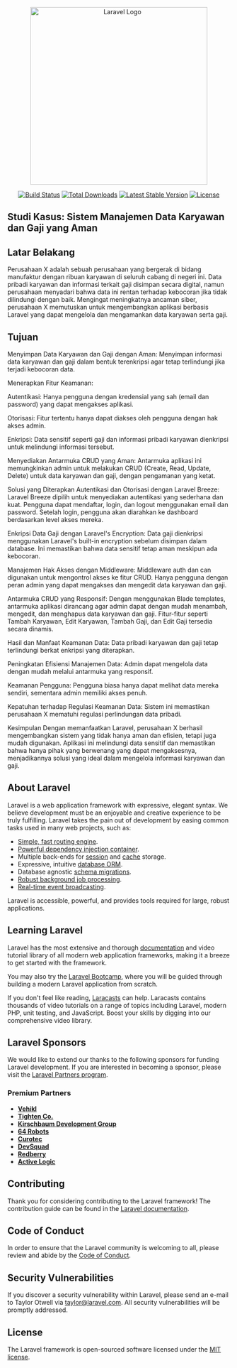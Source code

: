 <p align="center"><a href="https://laravel.com" target="_blank"><img src="https://raw.githubusercontent.com/laravel/art/master/logo-lockup/5%20SVG/2%20CMYK/1%20Full%20Color/laravel-logolockup-cmyk-red.svg" width="400" alt="Laravel Logo"></a></p>

<p align="center">
<a href="https://github.com/laravel/framework/actions"><img src="https://github.com/laravel/framework/workflows/tests/badge.svg" alt="Build Status"></a>
<a href="https://packagist.org/packages/laravel/framework"><img src="https://img.shields.io/packagist/dt/laravel/framework" alt="Total Downloads"></a>
<a href="https://packagist.org/packages/laravel/framework"><img src="https://img.shields.io/packagist/v/laravel/framework" alt="Latest Stable Version"></a>
<a href="https://packagist.org/packages/laravel/framework"><img src="https://img.shields.io/packagist/l/laravel/framework" alt="License"></a>
</p>

## Studi Kasus: Sistem Manajemen Data Karyawan dan Gaji yang Aman

## Latar Belakang
Perusahaan X adalah sebuah perusahaan yang bergerak di bidang manufaktur dengan ribuan karyawan di seluruh cabang di negeri ini. Data pribadi karyawan dan informasi terkait gaji disimpan secara digital, namun perusahaan menyadari bahwa data ini rentan terhadap kebocoran jika tidak dilindungi dengan baik. Mengingat meningkatnya ancaman siber, perusahaan X memutuskan untuk mengembangkan aplikasi berbasis Laravel yang dapat mengelola dan mengamankan data karyawan serta gaji.

## Tujuan
Menyimpan Data Karyawan dan Gaji dengan Aman:
Menyimpan informasi data karyawan dan gaji dalam bentuk terenkripsi agar tetap terlindungi jika terjadi kebocoran data.

Menerapkan Fitur Keamanan:

Autentikasi: Hanya pengguna dengan kredensial yang sah (email dan password) yang dapat mengakses aplikasi.

Otorisasi: Fitur tertentu hanya dapat diakses oleh pengguna dengan hak akses admin.

Enkripsi: Data sensitif seperti gaji dan informasi pribadi karyawan dienkripsi untuk melindungi informasi tersebut.

Menyediakan Antarmuka CRUD yang Aman:
Antarmuka aplikasi ini memungkinkan admin untuk melakukan CRUD (Create, Read, Update, Delete) untuk data karyawan dan gaji, dengan pengamanan yang ketat.

Solusi yang Diterapkan
Autentikasi dan Otorisasi dengan Laravel Breeze:
Laravel Breeze dipilih untuk menyediakan autentikasi yang sederhana dan kuat. Pengguna dapat mendaftar, login, dan logout menggunakan email dan password. Setelah login, pengguna akan diarahkan ke dashboard berdasarkan level akses mereka.

Enkripsi Data Gaji dengan Laravel's Encryption:
Data gaji dienkripsi menggunakan Laravel's built-in encryption sebelum disimpan dalam database. Ini memastikan bahwa data sensitif tetap aman meskipun ada kebocoran.

Manajemen Hak Akses dengan Middleware:
Middleware auth dan can digunakan untuk mengontrol akses ke fitur CRUD. Hanya pengguna dengan peran admin yang dapat mengakses dan mengedit data karyawan dan gaji.

Antarmuka CRUD yang Responsif:
Dengan menggunakan Blade templates, antarmuka aplikasi dirancang agar admin dapat dengan mudah menambah, mengedit, dan menghapus data karyawan dan gaji. Fitur-fitur seperti Tambah Karyawan, Edit Karyawan, Tambah Gaji, dan Edit Gaji tersedia secara dinamis.

Hasil dan Manfaat
Keamanan Data: Data pribadi karyawan dan gaji tetap terlindungi berkat enkripsi yang diterapkan.

Peningkatan Efisiensi Manajemen Data: Admin dapat mengelola data dengan mudah melalui antarmuka yang responsif.

Keamanan Pengguna: Pengguna biasa hanya dapat melihat data mereka sendiri, sementara admin memiliki akses penuh.

Kepatuhan terhadap Regulasi Keamanan Data: Sistem ini memastikan perusahaan X mematuhi regulasi perlindungan data pribadi.

Kesimpulan
Dengan memanfaatkan Laravel, perusahaan X berhasil mengembangkan sistem yang tidak hanya aman dan efisien, tetapi juga mudah digunakan. Aplikasi ini melindungi data sensitif dan memastikan bahwa hanya pihak yang berwenang yang dapat mengaksesnya, menjadikannya solusi yang ideal dalam mengelola informasi karyawan dan gaji.
## About Laravel

Laravel is a web application framework with expressive, elegant syntax. We believe development must be an enjoyable and creative experience to be truly fulfilling. Laravel takes the pain out of development by easing common tasks used in many web projects, such as:

- [Simple, fast routing engine](https://laravel.com/docs/routing).
- [Powerful dependency injection container](https://laravel.com/docs/container).
- Multiple back-ends for [session](https://laravel.com/docs/session) and [cache](https://laravel.com/docs/cache) storage.
- Expressive, intuitive [database ORM](https://laravel.com/docs/eloquent).
- Database agnostic [schema migrations](https://laravel.com/docs/migrations).
- [Robust background job processing](https://laravel.com/docs/queues).
- [Real-time event broadcasting](https://laravel.com/docs/broadcasting).

Laravel is accessible, powerful, and provides tools required for large, robust applications.

## Learning Laravel

Laravel has the most extensive and thorough [documentation](https://laravel.com/docs) and video tutorial library of all modern web application frameworks, making it a breeze to get started with the framework.

You may also try the [Laravel Bootcamp](https://bootcamp.laravel.com), where you will be guided through building a modern Laravel application from scratch.

If you don't feel like reading, [Laracasts](https://laracasts.com) can help. Laracasts contains thousands of video tutorials on a range of topics including Laravel, modern PHP, unit testing, and JavaScript. Boost your skills by digging into our comprehensive video library.

## Laravel Sponsors

We would like to extend our thanks to the following sponsors for funding Laravel development. If you are interested in becoming a sponsor, please visit the [Laravel Partners program](https://partners.laravel.com).

### Premium Partners

- **[Vehikl](https://vehikl.com)**
- **[Tighten Co.](https://tighten.co)**
- **[Kirschbaum Development Group](https://kirschbaumdevelopment.com)**
- **[64 Robots](https://64robots.com)**
- **[Curotec](https://www.curotec.com/services/technologies/laravel)**
- **[DevSquad](https://devsquad.com/hire-laravel-developers)**
- **[Redberry](https://redberry.international/laravel-development)**
- **[Active Logic](https://activelogic.com)**

## Contributing

Thank you for considering contributing to the Laravel framework! The contribution guide can be found in the [Laravel documentation](https://laravel.com/docs/contributions).

## Code of Conduct

In order to ensure that the Laravel community is welcoming to all, please review and abide by the [Code of Conduct](https://laravel.com/docs/contributions#code-of-conduct).

## Security Vulnerabilities

If you discover a security vulnerability within Laravel, please send an e-mail to Taylor Otwell via [taylor@laravel.com](mailto:taylor@laravel.com). All security vulnerabilities will be promptly addressed.

## License

The Laravel framework is open-sourced software licensed under the [MIT license](https://opensource.org/licenses/MIT).
